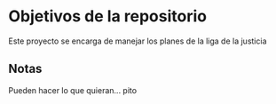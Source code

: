 # Objetivos de la repositorio

Este proyecto se encarga de manejar los planes de la liga de la justicia


## Notas
Pueden hacer lo que quieran...
pito
